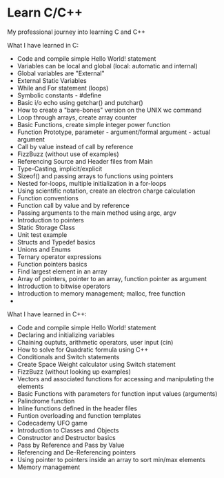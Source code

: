 # Learn C/C++

My professional journey into learning C and C++

What I have learned in C:

- Code and compile simple Hello World! statement
- Variables can be local and global (local: automatic and internal)
- Global variables are "External"
- External Static Variables
- While and For statement (loops)
- Symbolic constants - #define
- Basic i/o echo using getchar() and putchar()
- How to create a "bare-bones" version on the UNIX wc command
- Loop through arrays, create array counter
- Basic Functions, create simple integer power function
- Function Prototype, parameter - argument/formal argument - actual argument
- Call by value instead of call by reference
- FizzBuzz (without use of examples)
- Referencing Source and Header files from Main
- Type-Casting, implicit/explicit
- Sizeof() and passing arrays to functions using pointers
- Nested for-loops, multiple initialization in a for-loops
- Using scientific notation, create an electron charge calculation
- Function conventions
- Function call by value and by reference
- Passing arguments to the main method using argc, argv
- Introduction to pointers
- Static Storage Class
- Unit test example
- Structs and Typedef basics
- Unions and Enums
- Ternary operator expressions
- Function pointers basics
- Find largest element in an array
- Array of pointers, pointer to an array, function pointer as argument
- Introduction to bitwise operators
- Introduction to memory management; malloc, free function
- 

What I have learned in C++:

- Code and compile simple Hello World! statement
- Declaring and initializing variables
- Chaining ouptuts, arithmetic operators, user input (cin)
- How to solve for Quadratic formula using C++
- Conditionals and Switch statements
- Create Space Weight calculator using Switch statement
- FizzBuzz (without looking up examples)
- Vectors and associated functions for accessing and manipulating the elements
- Basic Functions with parameters for function input values (arguments)
- Palindrome function
- Inline functions defined in the header files
- Funtion overloading and function templates
- Codecademy UFO game
- Introduction to Classes and Objects
- Constructor and Destructor basics
- Pass by Reference and Pass by Value
- Referencing and De-Referencing pointers
- Using pointer to pointers inside an array to sort min/max elements
- Memory management